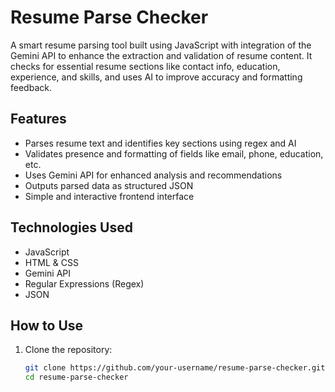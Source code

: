# Resume Parse Checker

A smart resume parsing tool built using JavaScript with integration of the Gemini API to enhance the extraction and validation of resume content. It checks for essential resume sections like contact info, education, experience, and skills, and uses AI to improve accuracy and formatting feedback.

## Features

- Parses resume text and identifies key sections using regex and AI
- Validates presence and formatting of fields like email, phone, education, etc.
- Uses Gemini API for enhanced analysis and recommendations
- Outputs parsed data as structured JSON
- Simple and interactive frontend interface

## Technologies Used

- JavaScript
- HTML & CSS
- Gemini API
- Regular Expressions (Regex)
- JSON

## How to Use

1. Clone the repository:
   ```bash
   git clone https://github.com/your-username/resume-parse-checker.git
   cd resume-parse-checker


